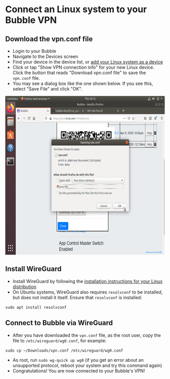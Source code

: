 # Connect an Linux system to your Bubble VPN

## Download the vpn.conf file
  * Login to your Bubble
  * Navigate to the Devices screen
  * Find your device in the device list, or [add your Linux system as a device](../device_setup/add_device.md)
  * Click or tap "Show VPN connection info" for your new Linux device. Click the button that reads "Download vpn.conf file" to save the `vpn.conf` file.
  * You may see a dialog box like the one shown below. If you see this, select "Save File" and click "OK".

 <img src="linux_screenshots/01_download_vpn_conf.png" alt="screenshot of download vpn.conf file" height="500"/>

## Install WireGuard
  * Install WireGuard by following the [installation instructions for your Linux distribution](https://www.wireguard.com/install/)
  * On Ubuntu systems, WireGuard also requires `resolvconf` to be installed, but does not install it itself. Ensure that `resolvconf` is installed:

```shell script
sudo apt install resolvconf
```

## Connect to Bubble via WireGuard
  * After you have downloaded the `vpn.conf` file, as the root user, copy the file to `/etc/wireguard/wg0.conf`, for example:

```shell script
sudo cp ~/Downloads/vpn.conf /etc/wireguard/wg0.conf
```

  * As root, run `sudo wg-quick up wg0` (if you get an error about an unsupported protocol, reboot your system and try this command again)
  * Congratulations! You are now connected to your Bubble's VPN!
